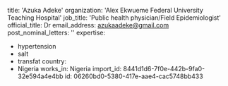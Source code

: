 title: 'Azuka Adeke'
organization: 'Alex Ekwueme Federal University Teaching Hospital'
job_title: 'Public health physician/Field Epidemiologist'
official_title: Dr
email_address: azukaadeke@gmail.com
post_nominal_letters: ''
expertise:
  - hypertension
  - salt
  - transfat
country:
  - Nigeria
works_in: Nigeria
import_id: 8441d1d6-7f0e-442b-9fa0-32e594a4e4bb
id: 06260bd0-5380-417e-aae4-cac5748bb433
